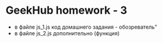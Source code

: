 # GeekHub homework - 3

- в файле js_1.js код домашнего задания - обозреватель"
- в файле js_2.js дополнительно (функция)